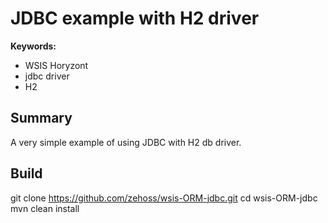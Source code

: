 # JDBC example with H2 driver

**Keywords:**
- WSIS Horyzont
- jdbc driver
- H2

## Summary
A very simple example of using JDBC with H2 db driver.

## Build
git clone https://github.com/zehoss/wsis-ORM-jdbc.git
cd wsis-ORM-jdbc
mvn clean install

